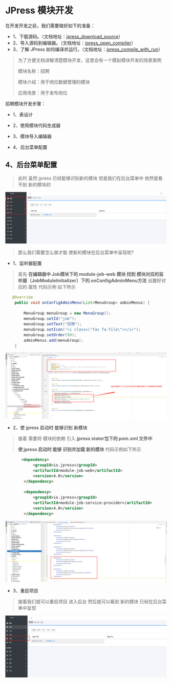 # JPress 模块开发

在开发开发之前，我们需要做好如下的准备：

- 1、下载源码。（文档地址：[jpress_download_source](/manual/jpress_download_source.md)）
- 2、导入源码到编辑器。（文档地址：[jpress_open_compiler](/manual/jpress_open_compiler.md)）
- 3、了解 JPress 如何编译并运行。（文档地址：[jpress_compile_with_run](/manual/jpress_compile_with_run.md)）


>为了方便文档讲解清楚模块开发，这里会有一个模拟模块开发的场景案例
>
> 模块名称：招聘
>
> 模块介绍：用于岗位数据管理的模块
>
> 应用场景：用于发布岗位

招聘模块开发步骤：

* 1、表设计

* 2、使用模块代码生成器

* 3、模块导入编辑器

* 4、后台菜单配置

## 4、后台菜单配置
> 此时 虽然 jpress 已经能够识别新的模块 但是我们在后台菜单中 依然是看不到 新的模块的

![img.png](../image/module/module_14.png)

> 那么我们需要怎么做才能 使新的模块在后台菜单中呈现呢?

* 1、监听器配置
> 首先 **在编辑器中 Job模块下的 module-job-web 模块 找到 模块对应的监听器（JobModuleInitializer）下的 onConfigAdminMenu方法** 设置好对应的 属性
> 代码示例 如下所示

```java
   @Override
    public void onConfigAdminMenu(List<MenuGroup> adminMenus) {
    
        MenuGroup menuGroup = new MenuGroup();
        menuGroup.setId("job");
        menuGroup.setText("招聘");
        menuGroup.setIcon("<i class=\"fas fa-file\"></i>");
        menuGroup.setOrder(99);
        adminMenus.add(menuGroup);
    }
```

![img.png](../image/module/module_15.png)

* 2、使 jpress 启动时 能够识别 新模块
>接着 需要将 模块的依赖 引入 **jpress stater包下的 pom.xml 文件中**
>
> **使 jpress 启动时 能够 识别并加载 新的模块** 代码示例如下所示

```xml
       <dependency>
            <groupId>io.jpress</groupId>
            <artifactId>module-job-web</artifactId>
            <version>4.0</version>
        </dependency>

        <dependency>
            <groupId>io.jpress</groupId>
            <artifactId>module-job-service-provider</artifactId>
            <version>4.0</version>
        </dependency>
```

![img.png](../image/module/module_16.png)

* 3、重启项目
> 接着我们就可以重启项目 进入后台 然后就可以看到 新的模块 已经在后台菜单中呈现

![img.png](../image/module/module_17.png)